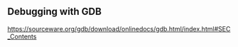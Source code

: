 
## Debugging with GDB

https://sourceware.org/gdb/download/onlinedocs/gdb.html/index.html#SEC_Contents





